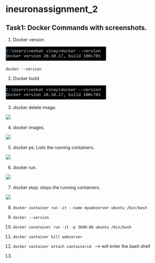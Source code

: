 # ineuronassignment_2

## Task1: Docker Commands with screenshots.

01. Docker version 

![](./images/docker_version.png)

``` docker --version ```

02. Docker build


![](./images/docker_version.png)



03. docker delete image.



![](./images/docker_deleteimage.png)




04. docker images.



![](./images/docker_images.png)




05. docker ps: Lists the running containers.





![](./images/docker_ps.png)





06. docker run. 



![](./images/docker_run.png)






07. docker stop: stops the running containers.



![](./images/docker_stop.png)


08.  ``` docker container run -it --name mywebserver ubuntu /bin/bash ``` 

09.  `docker --version`

10. `docker conatainer run -it -p 3600:80 ubuntu /bin/bash `

11. ` docker container kill webserver `

12. `docker container attach containerid ` --> will enter the bash shell

13. 
